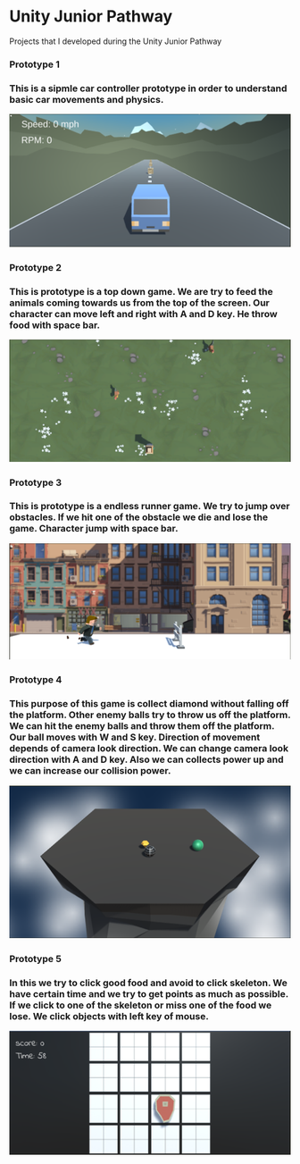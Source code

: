 # Unity Junior Pathway
Projects that I developed during the Unity Junior Pathway


<h3> Prototype 1 <h3>
  
This is a sipmle car controller prototype in order to understand basic car movements and physics.
  
![proto2](Prototype-1.png)


<h3> Prototype 2 <h3>
  
This is prototype is a top down game. We are try to feed the animals coming towards us from the top of the screen. Our character can move left and right with A and D key. He throw food with space bar.
  
![proto2](Prototype2.png)
  
  


  
<h3> Prototype 3 <h3>
  
This is prototype is a endless runner game. We try to jump over obstacles. If we hit one of the obstacle we die and lose the game. Character jump with space bar.
  
![proto3](Prototype3.png)
  


  
<h3> Prototype 4 <h3>
  
This purpose of this game is collect diamond without falling off the platform. Other enemy balls try to throw us off the platform. We can hit the enemy balls and throw them off the platform. Our ball moves with W and S key. Direction of movement depends of camera look direction. We can change camera look direction with A and D key. Also we can collects power up and we can increase our collision power.
  
![proto4](Prototype4.png)
  

  
<h3> Prototype 5 <h3>
  
In this we try to click good food and avoid to click skeleton. We have certain time and we try to get points as much as possible. If we click to one of the skeleton or miss one of the food we lose. We click objects with left key of mouse.
  
![proto5](Prototype5.png)


  

